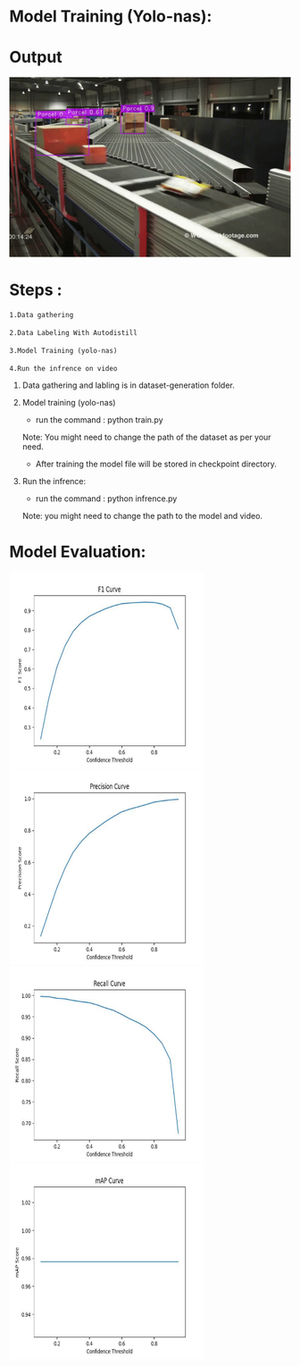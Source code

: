 # Model Training (Yolo-nas):

# Output

<p align="center">
  <img src="output/parcel-detection.gif" alt="output">
</p>


# Steps :

	1.Data gathering
	
	2.Data Labeling With Autodistill
	
	3.Model Training (yolo-nas)
	
	4.Run the infrence on video
	
	
1. Data gathering and labling is in dataset-generation folder.

2. Model training (yolo-nas)

	* run the command : python train.py
	
	Note: You might need to change the path of the dataset as per your need.
	
	* After training the model file will be stored in checkpoint directory.
	
3. Run the infrence:

	* run the command : python infrence.py
	
	Note: you might need to change the path to the model and video.
	
# Model Evaluation:

<img src="https://github.com/jayvaghasiya/Parcel-Detection/blob/main/Parcel-evaluation/F1_Score.jpg" alt="output" height=350 width=350>
 
<img src="https://github.com/jayvaghasiya/Parcel-Detection/blob/main/Parcel-evaluation/Precision_Score.jpg" alt="output" height=350 width=350>

<img src="https://github.com/jayvaghasiya/Parcel-Detection/blob/main/Parcel-evaluation/Recall_Score.jpg" alt="output" height=350 width=350>

<img src="https://github.com/jayvaghasiya/Parcel-Detection/blob/main/Parcel-evaluation/mAP_Score.jpg" alt="output" height=350 width=350>

	

